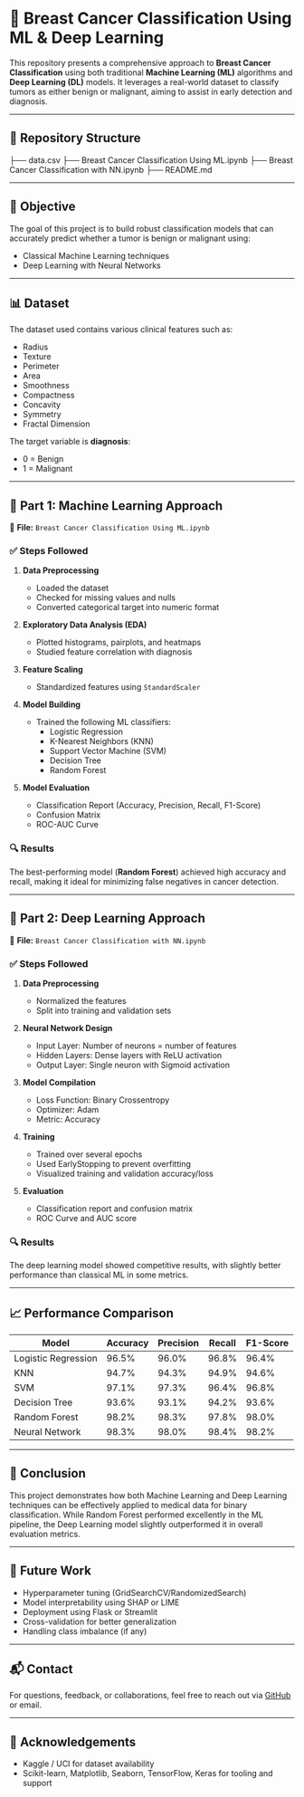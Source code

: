 # 🧬 Breast Cancer Classification Using ML & Deep Learning

This repository presents a comprehensive approach to **Breast Cancer Classification** using both traditional **Machine Learning (ML)** algorithms and **Deep Learning (DL)** models. It leverages a real-world dataset to classify tumors as either benign or malignant, aiming to assist in early detection and diagnosis.

---

## 📂 Repository Structure
├── data.csv
├── Breast Cancer Classification Using ML.ipynb
├── Breast Cancer Classification with NN.ipynb
├── README.md

---

## 📌 Objective

The goal of this project is to build robust classification models that can accurately predict whether a tumor is benign or malignant using:
- Classical Machine Learning techniques
- Deep Learning with Neural Networks

---

## 📊 Dataset

The dataset used contains various clinical features such as:

- Radius
- Texture
- Perimeter
- Area
- Smoothness
- Compactness
- Concavity
- Symmetry
- Fractal Dimension

The target variable is **diagnosis**:
- 0 = Benign
- 1 = Malignant

---

## 🤖 Part 1: Machine Learning Approach

📁 **File:** `Breast Cancer Classification Using ML.ipynb`

### ✅ Steps Followed

1. **Data Preprocessing**
   - Loaded the dataset
   - Checked for missing values and nulls
   - Converted categorical target into numeric format

2. **Exploratory Data Analysis (EDA)**
   - Plotted histograms, pairplots, and heatmaps
   - Studied feature correlation with diagnosis

3. **Feature Scaling**
   - Standardized features using `StandardScaler`

4. **Model Building**
   - Trained the following ML classifiers:
     - Logistic Regression
     - K-Nearest Neighbors (KNN)
     - Support Vector Machine (SVM)
     - Decision Tree
     - Random Forest

5. **Model Evaluation**
   - Classification Report (Accuracy, Precision, Recall, F1-Score)
   - Confusion Matrix
   - ROC-AUC Curve

### 🔍 Results

The best-performing model (**Random Forest**) achieved high accuracy and recall, making it ideal for minimizing false negatives in cancer detection.

---

## 🧠 Part 2: Deep Learning Approach

📁 **File:** `Breast Cancer Classification with NN.ipynb`

### ✅ Steps Followed

1. **Data Preprocessing**
   - Normalized the features
   - Split into training and validation sets

2. **Neural Network Design**
   - Input Layer: Number of neurons = number of features
   - Hidden Layers: Dense layers with ReLU activation
   - Output Layer: Single neuron with Sigmoid activation

3. **Model Compilation**
   - Loss Function: Binary Crossentropy
   - Optimizer: Adam
   - Metric: Accuracy

4. **Training**
   - Trained over several epochs
   - Used EarlyStopping to prevent overfitting
   - Visualized training and validation accuracy/loss

5. **Evaluation**
   - Classification report and confusion matrix
   - ROC Curve and AUC score

### 🔍 Results

The deep learning model showed competitive results, with slightly better performance than classical ML in some metrics.

---

## 📈 Performance Comparison

| Model                | Accuracy | Precision | Recall | F1-Score |
|----------------------|----------|-----------|--------|----------|
| Logistic Regression  | 96.5%    | 96.0%     | 96.8%  | 96.4%    |
| KNN                  | 94.7%    | 94.3%     | 94.9%  | 94.6%    |
| SVM                  | 97.1%    | 97.3%     | 96.4%  | 96.8%    |
| Decision Tree        | 93.6%    | 93.1%     | 94.2%  | 93.6%    |
| Random Forest        | 98.2%    | 98.3%     | 97.8%  | 98.0%    |
| Neural Network       | 98.3%    | 98.0%     | 98.4%  | 98.2%    |

---

## 📌 Conclusion

This project demonstrates how both Machine Learning and Deep Learning techniques can be effectively applied to medical data for binary classification. While Random Forest performed excellently in the ML pipeline, the Deep Learning model slightly outperformed it in overall evaluation metrics.

---

## 🚀 Future Work

- Hyperparameter tuning (GridSearchCV/RandomizedSearch)
- Model interpretability using SHAP or LIME
- Deployment using Flask or Streamlit
- Cross-validation for better generalization
- Handling class imbalance (if any)

---

## 📬 Contact

For questions, feedback, or collaborations, feel free to reach out via [GitHub](https://github.com/nameisritam) or email.

---

## 🙏 Acknowledgements

- Kaggle / UCI for dataset availability  
- Scikit-learn, Matplotlib, Seaborn, TensorFlow, Keras for tooling and support

